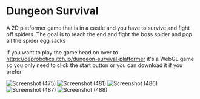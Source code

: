 # Dungeon Survival
 A 2D platformer game that is in a castle and you have to survive and fight  off spiders. The goal is to reach the end and fight the boss spider and pop all the spider egg sacks
 
 If you want to play the game head on over to https://deprobotics.itch.io/dungeon-survival-platformer it's a WebGL game so you only need to click the start button or you can download it if you prefer
 
![Screenshot (475)](https://user-images.githubusercontent.com/64322975/211339646-b5b37227-3e1a-4bc3-b83e-eb4b28dcf99b.png)
![Screenshot (481)](https://user-images.githubusercontent.com/64322975/211339765-cb8dd028-350f-4f9d-b599-3345ffaa8839.png)
![Screenshot (486)](https://user-images.githubusercontent.com/64322975/211339841-5730c337-07eb-4a1f-9c26-1f0c0f9afab2.png)
![Screenshot (487)](https://user-images.githubusercontent.com/64322975/211345714-0235bdb7-dac0-46ba-88af-15ab57dff4c3.png)
![Screenshot (488)](https://user-images.githubusercontent.com/64322975/211345721-81c4e3ec-2931-4b13-9c56-c0e1e31fe4d2.png)
